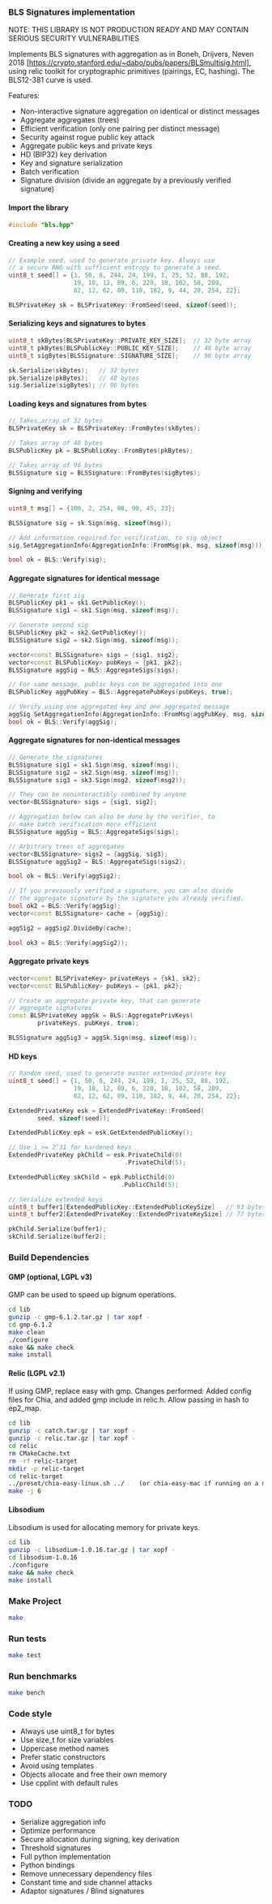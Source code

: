### BLS Signatures implementation

NOTE: THIS LIBRARY IS NOT PRODUCTION READY AND MAY CONTAIN SERIOUS
SECURITY VULNERABILITIES

Implements BLS signatures with aggregation as in Boneh, Drijvers, Neven 2018 [https://crypto.stanford.edu/~dabo/pubs/papers/BLSmultisig.html], using
relic toolkit for cryptographic primitives (pairings, EC, hashing).
The BLS12-381 curve is used.

Features:
* Non-interactive signature aggregation on identical or distinct messages
* Aggregate aggregates (trees)
* Efficient verification (only one pairing per distinct message)
* Security against rogue public key attack
* Aggregate public keys and private keys
* HD (BIP32) key derivation
* Key and signature serialization
* Batch verification
* Signature division (divide an aggregate by a previously verified signature)


#### Import the library
```c++
#include "bls.hpp"
```

#### Creating a new key using a seed
```c++
// Example seed, used to generate private key. Always use
// a secure RNG with sufficient entropy to generate a seed.
uint8_t seed[] = {1, 50, 6, 244, 24, 199, 1, 25, 52, 88, 192,
                  19, 18, 12, 89, 6, 220, 18, 102, 58, 209,
                  82, 12, 62, 89, 110, 182, 9, 44, 20, 254, 22};

BLSPrivateKey sk = BLSPrivateKey::FromSeed(seed, sizeof(seed));
```

#### Serializing keys and signatures to bytes
```c++
uint8_t skBytes[BLSPrivateKey::PRIVATE_KEY_SIZE];  // 32 byte array
uint8_t pkBytes[BLSPublicKey::PUBLIC_KEY_SIZE];    // 48 byte array
uint8_t sigBytes[BLSSignature::SIGNATURE_SIZE];    // 96 byte array

sk.Serialize(skBytes);   // 32 bytes
pk.Serialize(pkBytes);   // 48 bytes
sig.Serialize(sigBytes); // 96 bytes
```

#### Loading keys and signatures from bytes
```c++
// Takes array of 32 bytes
BLSPrivateKey sk = BLSPrivateKey::FromBytes(skBytes);

// Takes array of 48 bytes
BLSPublicKey pk = BLSPublicKey::FromBytes(pkBytes);

// Takes array of 96 bytes
BLSSignature sig = BLSSignature::FromBytes(sigBytes);
```

#### Signing and verifying
```c++
uint8_t msg[] = {100, 2, 254, 88, 90, 45, 23};

BLSSignature sig = sk.Sign(msg, sizeof(msg));

// Add information required for verification, to sig object
sig.SetAggregationInfo(AggregationInfo::FromMsg(pk, msg, sizeof(msg)));

bool ok = BLS::Verify(sig);
```

#### Aggregate signatures for identical message
```c++
// Generate first sig
BLSPublicKey pk1 = sk1.GetPublicKey();
BLSSignature sig1 = sk1.Sign(msg, sizeof(msg));

// Generate second sig
BLSPublicKey pk2 = sk2.GetPublicKey();
BLSSignature sig2 = sk2.Sign(msg, sizeof(msg));

vector<const BLSSignature> sigs = {sig1, sig2};
vector<const BLSPublicKey> pubKeys = {pk1, pk2};
BLSSignature aggSig = BLS::AggregateSigs(sigs);

// For same message, public keys can be aggregated into one
BLSPublicKey aggPubKey = BLS::AggregatePubKeys(pubKeys, true);

// Verify using one aggregated key and one aggregated message
aggSig.SetAggregationInfo(AggregationInfo::FromMsg(aggPubKey, msg, sizeof(msg)));
bool ok = BLS::Verify(aggSig);
```

#### Aggregate signatures for non-identical messages
```c++
// Generate the signatures
BLSSignature sig1 = sk1.Sign(msg, sizeof(msg));
BLSSignature sig2 = sk2.Sign(msg, sizeof(msg));
BLSSignature sig3 = sk3.Sign(msg2, sizeof(msg2));

// They can be noninteractibly combined by anyone
vector<BLSSignature> sigs = {sig1, sig2};

// Aggregation below can also be done by the verifier, to
// make batch verification more efficient
BLSSignature aggSig = BLS::AggregateSigs(sigs);

// Arbitrary trees of aggregates
vector<BLSSignature> sigs2 = {aggSig, sig3};
BLSSignature aggSig2 = BLS::AggregateSigs(sigs2);

bool ok = BLS::Verify(aggSig2);

// If you previously verified a signature, you can also divide
// the aggregate signature by the signature you already verified.
bool ok2 = BLS::Verify(aggSig);
vector<const BLSSignature> cache = {aggSig};

aggSig2 = aggSig2.DivideBy(cache);

bool ok3 = BLS::Verify(aggSig2));
```

#### Aggregate private keys
```c++
vector<const BLSPrivateKey> privateKeys = {sk1, sk2};
vector<const BLSPublicKey> pubKeys = {pk1, pk2};

// Create an aggregate private key, that can generate
// aggregate signatures
const BLSPrivateKey aggSk = BLS::AggregatePrivKeys(
        privateKeys, pubKeys, true);

BLSSignature aggSig3 = aggSk.Sign(msg, sizeof(msg));
```

#### HD keys
```c++
// Random seed, used to generate master extended private key
uint8_t seed[] = {1, 50, 6, 244, 24, 199, 1, 25, 52, 88, 192,
                  19, 18, 12, 89, 6, 220, 18, 102, 58, 209,
                  82, 12, 62, 89, 110, 182, 9, 44, 20, 254, 22};

ExtendedPrivateKey esk = ExtendedPrivateKey::FromSeed(
        seed, sizeof(seed));

ExtendedPublicKey epk = esk.GetExtendedPublicKey();

// Use i >= 2^31 for hardened keys
ExtendedPrivateKey pkChild = esk.PrivateChild(0)
                                .PrivateChild(5);

ExtendedPublicKey skChild = epk.PublicChild(0)
                               .PublicChild(5);

// Serialize extended keys
uint8_t buffer1[ExtendedPublicKey::ExtendedPublicKeySize]   // 93 bytes
uint8_t buffer2[ExtendedPrivateKey::ExtendedPrivateKeySize] // 77 bytes

pkChild.Serialize(buffer1);
skChild.Serialize(buffer2);
```


### Build Dependencies
#### GMP (optional, LGPL v3)
GMP can be used to speed up bignum operations.
```bash
cd lib
gunzip -c gmp-6.1.2.tar.gz | tar xopf -
cd gmp-6.1.2
make clean
./configure
make && make check
make install
```

#### Relic (LGPL v2.1)
If using GMP, replace easy with gmp.
Changes performed: Added config files for Chia, and added gmp include in relic.h.
Allow passing in hash to ep2_map.

```bash
cd lib
gunzip -c catch.tar.gz | tar xopf -
gunzip -c relic.tar.gz | tar xopf -
cd relic
rm CMakeCache.txt
rm -rf relic-target
mkdir -p relic-target
cd relic-target
../preset/chia-easy-linux.sh ../    (or chia-easy-mac if running on a mac)
make -j 6
```

#### Libsodium
Libsodium is used for allocating memory for private keys.
```bash
cd lib
gunzip -c libsodium-1.0.16.tar.gz | tar xopf -
cd libsodium-1.0.16
./configure
make && make check
make install
```

### Make Project
```bash
make
```

### Run tests
```bash
make test
```

### Run benchmarks
```bash
make bench
```

### Code style
* Always use uint8_t for bytes
* Use size_t for size variables
* Uppercase method names
* Prefer static constructors
* Avoid using templates
* Objects allocate and free their own memory
* Use cpplint with default rules

### TODO
* Serialize aggregation info
* Optimize performance
* Secure allocation during signing, key derivation
* Threshold signatures
* Full python implementation
* Python bindings
* Remove unnecessary dependency files
* Constant time and side channel attacks
* Adaptor signatures / Blind signatures
